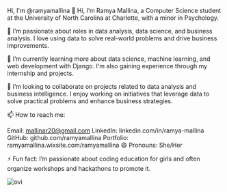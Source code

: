 Hi, I'm @ramyamallina
👋 Hi, I’m Ramya Mallina, a Computer Science student at the University of North Carolina at Charlotte, with a minor in Psychology.

👀 I’m passionate about roles in data analysis, data science, and business analysis. I love using data to solve real-world problems and drive business improvements.

🌱 I’m currently learning more about data science, machine learning, and web development with Django. I'm also gaining experience through my internship and projects.

💞️ I’m looking to collaborate on projects related to data analysis and business intelligence. I enjoy working on initiatives that leverage data to solve practical problems and enhance business strategies.

📫 How to reach me:

Email: mallinar20@gmail.com
LinkedIn: linkedin.com/in/ramya-mallina
GitHub: github.com/ramyamallina
Portfolio: ramyamallina.wixsite.com/ramyamallina
😄 Pronouns: She/Her

⚡ Fun fact: I’m passionate about coding education for girls and often organize workshops and hackathons to promote it.

<img src="https://github-readme-stats.vercel.app/api/top-langs?username=madushadhanushka&show_icons=true&locale=en&layout=compact&theme=chartreuse-dark" alt="ovi" />
